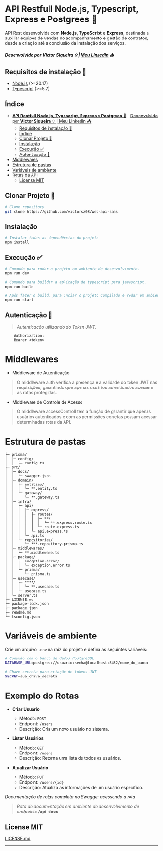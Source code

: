# **API Restfull Node.js, Typescript, Express e Postgrees** 🚀

API Rest desenvolvida com **Node.js**, **TypeScript** e **Express**, destinada a auxiliar equipes de vendas no acompanhamento e gestão de contratos, desde a criação até a conclusão da instalação dos serviços.


##### Desenvolvido por **Victor Siqueira** 💡 | [Meu Linkedin](https://www.linkedin.com/in/victorsiqueiradeveloper) 📥


## Requisitos de instalação 📄
- [Node.js](https://nodejs.org/pt) (>=20.17)
- [Typescript](https://www.typescriptlang.org/download/) (>=5.7) 

## Índice
- [**API Restfull Node.js, Typescript, Express e Postgrees** 🚀](#api-restfull-nodejs-typescript-express-e-postgrees-)
        - [Desenvolvido por **Victor Siqueira** 💡 | Meu Linkedin 📥](#desenvolvido-por-victor-siqueira---meu-linkedin-)
  - [Requisitos de instalação 📄](#requisitos-de-instalação-)
  - [Índice](#índice)
  - [Clonar Projeto 📑](#clonar-projeto-)
  - [Instalação](#instalação)
  - [Execução ✅](#execução-)
  - [Autenticação 🔐](#autenticação-)
- [Middlewares](#middlewares)
- [Estrutura de pastas](#estrutura-de-pastas)
- [Variáveis de ambiente](#variáveis-de-ambiente)
- [Rotas da API](#rotas-da-api)
  - [License MIT](#license-mit)

## Clonar Projeto 📑
```sh
# Clone repository
git clone https://github.com/victorsz08/web-api-saas
```

## Instalação
```sh
# Instalar todas as dependências do projeto
npm install 
```

## Execução ✅

```sh
# Comando para rodar o projeto em ambiente de desenvolvimento.
npm run dev

# Comando para buildar a aplicação de typescript para javascript.
npm run build

# Após fazer o build, para inciar o projeto compilado e rodar em ambiente de pridução.
npm run start
```

## Autenticação 🔐
>*Autenticação utilizando do Token JWT.*


```
    Authorization:
    Bearer <token>
```
# Middlewares

- Middleware de Autenticação
>O middleware auth verifica a presença e a validade do token JWT nas requisições, garantindo que apenas usuários autenticados acessem as rotas protegidas.

- Middleware de Controle de Acesso
>O middleware accessControll tem a função de garantir que apenas usuários autenticados e com as permissões corretas possam acessar determinadas rotas da API.

# Estrutura de pastas

```
├─ prisma/
│  ├─ config/
│  │  └─ config.ts
├─ src/
│  ├─ docs/
│  │  └─ swagger.json
│  ├─ domain/
│  │  ├─ entities/
│  │  │  └─ **.entity.ts
│  │  └─ gateway/
│  │     └─ **.gateway.ts
│  ├─ infra/
│  │  ├─ api/
│  │  │  ├─ express/
│  │  │  │  ├─ routes/
│  │  │  │  │  ├─ **/
│  │  │  │  │  │  └─ **.express.route.ts
│  │  │  │  │  └─ route.express.ts
│  │  │  │  └─ api.express.ts
│  │  │  └─ api.ts
│  │  └─ repositories/
│  │     └─ ***.repository.prisma.ts
│  ├─ middlewares/
│  │  └─ **.middleware.ts
│  ├─ package/
│  │  ├─ exception-error/
│  │  │  └─ exception.error.ts
│  │  └─ prisma/
│  │     └─ prisma.ts
│  ├─ usecase/
│  │  ├─ ****/
│  │  │  └─ **.usecase.ts
│  │  └─ usecase.ts
│  └─ server.ts
├─ LICENSE.md
├─ package-lock.json
├─ package.json
├─ readme.md
└─ tsconfig.json

```
# Variáveis de ambiente

Crie um arquivo `.env` na raiz do projeto e defina as seguintes variáveis:

```sh
# Conexão com o banco de dados PostgreSQL
DATABASE_URL=postgres://usuario:senha@localhost:5432/nome_do_banco

# Chave secreta para criação de tokens JWT
SECRET=sua_chave_secreta
```


# Exemplo do Rotas

- **Criar Usuário**
  - Método: `POST`
  - Endpoint: `/users`
  - Descrição: Cria um novo usuário no sistema.

- **Listar Usuários**
  - Método: `GET`
  - Endpoint: `/users`
  - Descrição: Retorna uma lista de todos os usuários.

- **Atualizar Usuário**
  - Método: `PUT`
  - Endpoint: `/users/{id}`
  - Descrição: Atualiza as informações de um usuário específico.


*Documentação de rotas completa no Swagger acessando a rota*


> *Rota de documentação em ambiente de desenvolvimento de endpoints* **/api-docs**


## License MIT

[LICENSE.md](./LICENSE.md)

-----------------